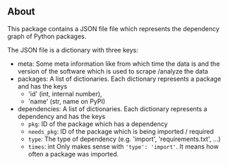 ## About
This package contains a JSON file file which represents the dependency graph
of Python packages.

The JSON file is a dictionary with three keys:

* meta: Some meta information like from which time the data is and
        the version of the software which is used to scrape /analyze the data
* packages: A list of dictionaries. Each dictionary represents a package and
  has the keys
  * 'id' (int, internal number),
  * 'name' (str, name on PyPI)
* dependencies: A list of dictionaries. Each dictionary represents a
  dependency and has the keys
  * `pkg`: ID of the package which has a dependency
  * `needs_pkg`: ID of the package which is being imported / required
  * `type`: The type of dependency (e.g. 'import', 'requirements.txt', ...)
  * `times`: int
      Only makes sense with `'type': 'import'`. It means how often a package
      was imported.